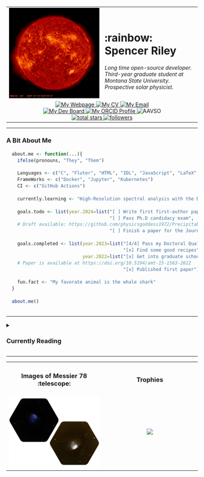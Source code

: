 
<table>
  <tr>
    <td width="50%" align="center"><img src="./sdo_vid.gif"></td>
    <td width="50%" align="left"><h1>:rainbow: Spencer Riley</h1>
      <i>
        Long time open-source developer. Third-year graduate student at Montana State University. Prospective solar physicist.
      </i>
    </td>
  </tr>
  <tr>
    <td colspan=2 align="center">
            <a href="https://sriley.dev">
              <img title="My Webpage" src="https://img.shields.io/badge/sriley.dev-46a2f1.svg?&style=flat-square&logo=Google-Chrome&logoColor=white"/>
          </a>
          <a href="https://cv.sriley.dev">
            <img title="My CV" src="https://custom-icon-badges.demolab.com/badge/CV-46a2f1.svg?color=46a2f1&style=flat-square&labelColor=46a2f1&logo=log"/>
          </a>
          <a href="mailto:academic@sriley.dev">
            <img title="My Email" src="https://custom-icon-badges.demolab.com/badge/academic@sriley.dev-46a2f1.svg?color=46a2f1&style=flat-square&labelColor=46a2f1&logo=mail"/>
          </a>
          <br>
          <a href="https://board.sriley.dev">
            <img title="My Dev Board" src="https://img.shields.io/badge/Trello-0052CC.svg?&style=flat-square&logo=Trello&logoColor=white"/>
          </a>
          <a href="https://orcid.org/0000-0001-7949-9163">
            <img title="My ORCID Profile" src="https://img.shields.io/badge/0000&#8208;0001&#8208;7949&#8208;9163-A6CE39.svg?&style=flat-square&logo=orcid&logoColor=white"/>
          </a>
          <img title="AAVSO" src="https://img.shields.io/badge/AAVSO%20Observer-RSPA-22549C.svg?&style=flat-square&logoColor=white""/>
          <br>
          <a href="https://github.com/PharaohCola13?tab=repositories&sort=stargazers">
            <img alt="total stars" title="Total stars on GitHub" src="https://custom-icon-badges.demolab.com/github/stars/PharaohCola13?color=55960c&style=flat-square&labelColor=488207&logo=star"/>
          </a>
              <a href="https://github.com/PharaohCola13?tab=followers">
                <img alt="followers" title="Follow me on Github" src="https://custom-icon-badges.demolab.com/github/followers/PharaohCola13?color=236ad3&labelColor=1155ba&style=flat-square&logo=person-add&logoColor=white"/>
              </a>
            </td>
        </tr>
</table>
<hr>
<h3>A Bit About Me</h3>

```R
  about.me <- function(...){
    ifelse(pronouns, "They", "Them")
  
    Languages <- c("C", "Fluter", "HTML", "IDL", "JavaScript", "LaTeX", "Python", "R", "Shell")
    FrameWorks <- c("Docker", "Jupyter", "Kubernetes")
    CI <- c("GitHub Actions")

    currently.learning <- "High-Resolution spectral analysis with the Daniel K. Inouye Solar Telescope."

    goals.todo <- list(year.2024=list("[ ] Write first first-author paper",
                                      "[ ] Pass Ph.D candidacy exam",
    # Draft available: https://github.com/physicsgoddess1972/Precipitable-Water-Model/blob/paper/paper.pdf
                                      "[ ] Finish a paper for the Journal of Open Source Software"))
                                                                          
    goals.completed <- list(year.2023=list("[4/4] Pass my Doctoral Qualifying Exams",
                                           "[x] Find some good recipes"),
                            year.2022=list("[x] Get into graduate school",
    # Paper is available at https://doi.org/10.5194/amt-15-1563-2022
                                           "[x] Published first paper"))
                                            
    fun.fact <- "My favorate animal is the whale shark"
  }
  
  about.me()
  
```
<hr>
<details>
<summary><h3> Currently Reading </h3></summary>
  <div align="center"> <img width="75%" src="./wordcloud.png"></div>
<!-- READINGLIST:START -->
 
:blue_book:[Jiong_2012: [Heating of Flare Loops with Observationally Constrained Heating Functions]](https://ui.adsabs.harvard.edu/abs/2012ApJ...752..124Q/abstract)

:blue_book:[Klimchuk_2008: [Highly Efficient Modeling of Dynamic Coronal Loops]](https://ui.adsabs.harvard.edu/abs/2008ApJ...682.1351K/abstract)

:blue_book:[Liu_2013: [Determining Heating Rates in Reconnection Formed Flare Loops of the M8.0 Flare on 2005 May 13]](https://ui.adsabs.harvard.edu/abs/2013ApJ...770..111L/abstract)

:blue_book:[Ivanov_2021: [Solar activity classification based on Mg II spectra: Towards classification on compressed data]](https://ui.adsabs.harvard.edu/abs/2021A&C....3600473I/abstract)

:blue_book:[Panos_2018: [Identifying Typical Mg ii Flare Spectra Using Machine Learning]](https://ui.adsabs.harvard.edu/abs/2018ApJ...861...62P/abstract)

:blue_book:[Canfield_1984: [The H-alpha spectral signatures of solar flare nonthermal electrons, conductive flux, and coronal pressure]](https://ui.adsabs.harvard.edu/abs/1984ApJ...282..296C/abstract)

:blue_book:[Graham_2015: [Temporal Evolution of Multiple Evaporating Ribbon Sources in a Solar Flare]](https://ui.adsabs.harvard.edu/abs/2015ApJ...807L..22G/abstract)

:blue_book:[DePonieu_2014: [The Interface Region Imaging Spectrograph (IRIS)]](https://ui.adsabs.harvard.edu/abs/2024arXiv240317453L/abstract)

:blue_book:[Rast_2021: [Critical Science Plan for the Daniel K. Inouye Solar Telescope (DKIST)]](https://ui.adsabs.harvard.edu/abs/2021SoPh..296...70R/abstract)

:blue_book:[Fisher_1989: [Dynamics of Flare-driven Chromospheric Condensations ]](https://ui.adsabs.harvard.edu/abs/1989BAAS...21..843F/abstract)

:blue_book:[Kuridze_2018: [Spectropolarimetric Inversions of the Ca II 8542 Å Line in an M-class Solar Flare]](https://ui.adsabs.harvard.edu/abs/2018ApJ...860...10K/abstract)

:blue_book:[Lörinčík_2022: [Rapid variations of Si IV spectra in a flare observed by interface region imaging spectrograph at a sub-second cadence]](https://ui.adsabs.harvard.edu/abs/2022AGUFMSH55A..08L/abstract)

:blue_book:[Polito_2023: [Solar Flare Ribbon Fronts. I. Constraining Flare Energy Deposition with IRIS Spectroscopy]](https://ui.adsabs.harvard.edu/abs/2023ApJ...944..104P/abstract)

:blue_book:[Fisher_1989: [Dynamics of Flare-driven Chromospheric Condensations]](https://ui.adsabs.harvard.edu/abs/1989BAAS...21..843F/abstract)

:notebook_with_decorative_cover:[Klimchuk_2023: [Observational Signatures of Coronal Heating in Magnetohydrodynamic Simulations without Radiation or a Lower Atmosphere]](https://ui.adsabs.harvard.edu/abs/2023ApJ...942...10K/abstract)

:notebook_with_decorative_cover:[Rajhans_2022: [Flows in Enthalpy-based Thermal Evolution of Loops]](https://ui.adsabs.harvard.edu/abs/2022ApJ...924...13R/abstract)

:notebook_with_decorative_cover:[Ding_2001: [On the Fast Fluctuations in Solar Flare Hα Blue Wing Emission]](https://ui.adsabs.harvard.edu/abs/2001ApJ...552..340D/abstract)

:notebook_with_decorative_cover:[Lörinčík_2022: [Rapid variations of Si IV spectra in a flare observed by interface region imaging spectrograph at a sub-second cadence]](https://ui.adsabs.harvard.edu/abs/2022AGUFMSH55A..08L/abstract)

:notebook_with_decorative_cover:[Reva_2022: [Observations of Current Sheet Heating in X-Ray during a Solar Flare]](https://ui.adsabs.harvard.edu/abs/2022ApJ...931...93R/abstract)

<!-- READINGLIST:END -->
</details>
<hr>

<table align="center">
  <tr>
    <th><h3>Images of Messier 78 :telescope:</h3></th>
    <th><h3>Trophies</h3></th>
  </tr>
  <tr>
    <td width="50%" align="center"><img src="./M78_woback.png"></td>
    <td width="50%" align="center"><img src="https://github-profile-trophy.vercel.app/?username=PharaohCola13&theme=algolia&column=3&no-frame=true&no-bg=true" ></td>
  </tr>
</table>
